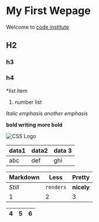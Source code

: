 # My First Wepage

Welcome to [code institute](https://.codeinstitute.net)

## H2
### h3
### h4

*list item
1. number list

*Italic emphasis*
_another emphasis_

**bold writing**
__more bold__

![CSS Logo](https://www.google.com/search?q=css+logo&rlz=1C1CHBF_enIE923IE924&sxsrf=ALeKk02EtMm1oCpD-PbhS1M1zN5DrmsWcA:1613940891893&tbm=isch&source=iu&ictx=1&fir=KJGC063QJnEg4M%252CP5AcdYIMoAoA4M%252C_&vet=1&usg=AI4_-kTHOwi2b2ao4gh0oSaA_EgbLSrq9w&sa=X&ved=2ahUKEwjxobKs7vvuAhVDrHEKHaeHAvIQ9QF6BAgLEAE#imgrc=KJGC063QJnEg4M)

data1 | data2 | data 3 
---|---|---
abc|def|ghi


Markdown | Less | Pretty
--- | --- | ---
*Still* | `renders` | **nicely**
1 | 2 | 3

4 | 5 | 6
---|---|---
